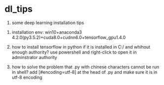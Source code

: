 
# dl_tips
1. some deep learning installation tips

1) installation env: win10+anaconda3 4.2.0(py3.5.2)+cuda8.0+cudnn6.0+tensorflow_gpu1.4.0

2) how to install tensorflow in python if it is installed in C:/ and whihout enough authority?
use powershell and right-click to open it in adminstrator authority

3) how to solve the problem that .py with chinese characters cannot be run in shell?
add [#encoding=utf-8] at the head of .py and make sure it is in utf-8 encoding
